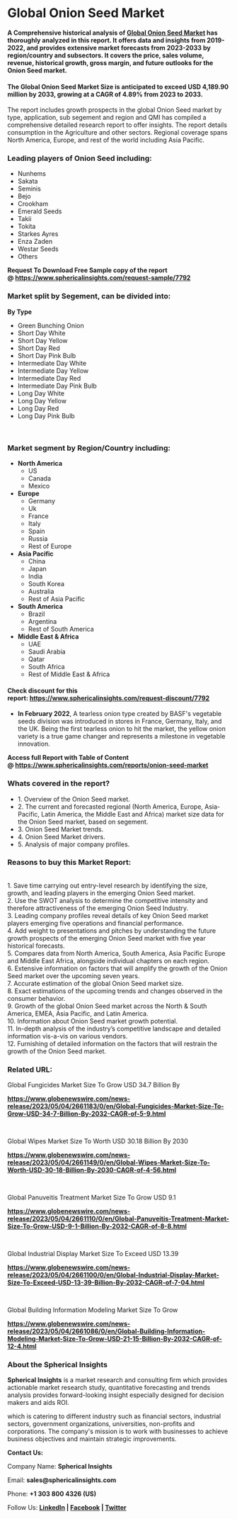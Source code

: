 <h1 class="news-post-title">Global Onion Seed Market</h1>
<p><strong>A Comprehensive historical analysis of&nbsp;<a href="https://www.sphericalinsights.com/reports/onion-seed-market" target="_blank" rel="noopener">Global Onion Seed Market</a>&nbsp;has thoroughly analyzed in this report. It offers data and insights from 2019-2022, and provides extensive market forecasts from 2023-2033 by region/country and subsectors. It covers the price, sales volume, revenue, historical growth, gross margin, and future outlooks for the Onion Seed market.</strong></p>
<h4><strong>The Global Onion Seed Market Size is anticipated to exceed USD 4,189.90 million by 2033, growing at a CAGR of 4.89% from 2023 to 2033.</strong></h4>
<p>The report includes growth prospects in the global Onion Seed market by type, application, sub segement and region and QMI has compiled a comprehensive detailed research report to offer insights. The report details consumption in the Agriculture and other sectors. Regional coverage spans North America, Europe, and rest of the world including Asia Pacific.</p>
<h3><strong>Leading players of Onion Seed including:</strong></h3>
<ul>
<li>Nunhems</li>
<li>Sakata</li>
<li>Seminis</li>
<li>Bejo</li>
<li>Crookham</li>
<li>Emerald Seeds</li>
<li>Takii</li>
<li>Tokita</li>
<li>Starkes Ayres</li>
<li>Enza Zaden</li>
<li>Westar Seeds</li>
<li>Others</li>
</ul>
<p><strong>Request To Download Free Sample copy of the report @&nbsp;<a href="https://www.sphericalinsights.com/request-sample/7792">https://www.sphericalinsights.com/request-sample/7792</a></strong></p>
<h3><strong>Market split by Segement, can be divided into:</strong></h3>
<p><strong>By Type</strong></p>
<ul>
<li>Green Bunching Onion</li>
<li>Short Day White</li>
<li>Short Day Yellow</li>
<li>Short Day Red</li>
<li>Short Day Pink Bulb</li>
<li>Intermediate Day White</li>
<li>Intermediate Day Yellow</li>
<li>Intermediate Day Red</li>
<li>Intermediate Day Pink Bulb</li>
<li>Long Day White</li>
<li>Long Day Yellow</li>
<li>Long Day Red</li>
<li>Long Day Pink Bulb</li>
</ul>
<p>&nbsp;</p>
<h3><strong>Market segment by Region/Country including:</strong></h3>
<ul>
<li><strong>North America</strong>
<ul>
<li>US</li>
<li>Canada</li>
<li>Mexico</li>
</ul>
</li>
<li><strong>Europe</strong>
<ul>
<li>Germany</li>
<li>Uk</li>
<li>France</li>
<li>Italy</li>
<li>Spain</li>
<li>Russia</li>
<li>Rest of Europe</li>
</ul>
</li>
<li><strong>Asia Pacific</strong>
<ul>
<li>China</li>
<li>Japan</li>
<li>India</li>
<li>South Korea</li>
<li>Australia</li>
<li>Rest of Asia Pacific</li>
</ul>
</li>
<li><strong>South America</strong>
<ul>
<li>Brazil</li>
<li>Argentina</li>
<li>Rest of South America</li>
</ul>
</li>
<li><strong>Middle East &amp; Africa</strong>
<ul>
<li>UAE</li>
<li>Saudi Arabia</li>
<li>Qatar</li>
<li>South Africa</li>
<li>Rest of Middle East &amp; Africa</li>
</ul>
</li>
</ul>
<h4>Check discount for this report:&nbsp;<a href="https://www.sphericalinsights.com/request-discount/7792">https://www.sphericalinsights.com/request-discount/7792</a></h4>
<ul>
<li><strong>In February 2022</strong>, A tearless onion type created by BASF's vegetable seeds division was introduced in stores in France, Germany, Italy, and the UK. Being the first tearless onion to hit the market, the yellow onion variety is a true game changer and represents a milestone in vegetable innovation.</li>
</ul>
<p><strong>Access full Report with Table of Content @&nbsp;<a href="https://www.sphericalinsights.com/reports/onion-seed-market">https://www.sphericalinsights.com/reports/onion-seed-market</a>&nbsp;</strong></p>
<h3><strong>Whats covered in the report?</strong></h3>
<ul>
<li>1. Overview of the Onion Seed market.</li>
<li>2. The current and forecasted regional (North America, Europe, Asia-Pacific, Latin America, the Middle East and Africa) market size data for the Onion Seed market, based on segement.</li>
<li>3. Onion Seed Market trends.</li>
<li>4. Onion Seed Market drivers.</li>
<li>5. Analysis of major company profiles.</li>
</ul>
<h3><strong>Reasons to buy this Market Report:</strong></h3>
<p><br />1. Save time carrying out entry-level research by identifying the size, growth, and leading players in the emerging Onion Seed market.<br />2. Use the SWOT analysis to determine the competitive intensity and therefore attractiveness of the emerging Onion Seed Industry.<br />3. Leading company profiles reveal details of key Onion Seed market players emerging five operations and financial performance.<br />4. Add weight to presentations and pitches by understanding the future growth prospects of the emerging Onion Seed market with five year historical forecasts.<br />5. Compares data from North America, South America, Asia Pacific Europe and Middle East Africa, alongside individual chapters on each region.<br />6. Extensive information on factors that will amplify the growth of the Onion Seed market over the upcoming seven years.<br />7. Accurate estimation of the global Onion Seed market size.<br />8. Exact estimations of the upcoming trends and changes observed in the consumer behavior.<br />9. Growth of the global Onion Seed market across the North &amp; South America, EMEA, Asia Pacific, and Latin America.<br />10. Information about Onion Seed market growth potential.<br />11. In-depth analysis of the industry&rsquo;s competitive landscape and detailed information vis-a-vis on various vendors.<br />12. Furnishing of detailed information on the factors that will restrain the growth of the Onion Seed market.</p>
<h3><strong>Related URL:</strong></h3>
<p>Global Fungicides Market Size To Grow USD 34.7 Billion By</p>
<p><strong><a href="https://www.globenewswire.com/news-release/2023/05/04/2661183/0/en/Global-Fungicides-Market-Size-To-Grow-USD-34-7-Billion-By-2032-CAGR-of-5-9.html">https://www.globenewswire.com/news-release/2023/05/04/2661183/0/en/Global-Fungicides-Market-Size-To-Grow-USD-34-7-Billion-By-2032-CAGR-of-5-9.html</a>&nbsp;</strong></p>
<p>&nbsp;</p>
<p>Global Wipes Market Size To Worth USD 30.18 Billion By 2030</p>
<p><strong><a href="https://www.globenewswire.com/news-release/2023/05/04/2661149/0/en/Global-Wipes-Market-Size-To-Worth-USD-30-18-Billion-By-2030-CAGR-of-4-56.html">https://www.globenewswire.com/news-release/2023/05/04/2661149/0/en/Global-Wipes-Market-Size-To-Worth-USD-30-18-Billion-By-2030-CAGR-of-4-56.html</a>&nbsp;</strong></p>
<p>&nbsp;</p>
<p>Global Panuveitis Treatment Market Size To Grow USD 9.1</p>
<p><strong><a href="https://www.globenewswire.com/news-release/2023/05/04/2661110/0/en/Global-Panuveitis-Treatment-Market-Size-To-Grow-USD-9-1-Billion-By-2032-CAGR-of-8-8.html">https://www.globenewswire.com/news-release/2023/05/04/2661110/0/en/Global-Panuveitis-Treatment-Market-Size-To-Grow-USD-9-1-Billion-By-2032-CAGR-of-8-8.html</a>&nbsp;</strong></p>
<p>&nbsp;</p>
<p>Global Industrial Display Market Size To Exceed USD 13.39</p>
<p><strong><a href="https://www.globenewswire.com/news-release/2023/05/04/2661100/0/en/Global-Industrial-Display-Market-Size-To-Exceed-USD-13-39-Billion-By-2032-CAGR-of-7-04.html">https://www.globenewswire.com/news-release/2023/05/04/2661100/0/en/Global-Industrial-Display-Market-Size-To-Exceed-USD-13-39-Billion-By-2032-CAGR-of-7-04.html</a>&nbsp;</strong></p>
<p>&nbsp;</p>
<p>Global Building Information Modeling Market Size To Grow</p>
<p><strong><a href="https://www.globenewswire.com/news-release/2023/05/04/2661086/0/en/Global-Building-Information-Modeling-Market-Size-To-Grow-USD-21-15-Billion-By-2032-CAGR-of-12-4.html">https://www.globenewswire.com/news-release/2023/05/04/2661086/0/en/Global-Building-Information-Modeling-Market-Size-To-Grow-USD-21-15-Billion-By-2032-CAGR-of-12-4.html</a>&nbsp;</strong></p>
<h3><strong>About the Spherical Insights</strong></h3>
<p><strong>Spherical Insights</strong>&nbsp;is a market research and consulting firm which provides actionable market research study, quantitative forecasting and trends analysis provides forward-looking insight especially designed for decision makers and aids ROI.</p>
<p>which is catering to different industry such as financial sectors, industrial sectors, government organizations, universities, non-profits and corporations. The company's mission is to work with businesses to achieve business objectives and maintain strategic improvements.</p>
<p><strong>Contact Us:</strong></p>
<p>Company Name:&nbsp;<strong>Spherical Insights</strong></p>
<p>Email:&nbsp;<strong>sales@sphericalinsights.com</strong></p>
<p>Phone:&nbsp;<strong>+1 303 800 4326 (US)</strong></p>
<p>Follow Us:&nbsp;<strong><a href="https://www.linkedin.com/company/spherical-insight/"><u>LinkedIn</u></a>&nbsp;|&nbsp;<a href="https://www.facebook.com/sphericalinsights22"><u>Facebook</u></a>&nbsp;|&nbsp;<a href="https://twitter.com/SInsights_US"><u>Twitter</u></a></strong></p>
